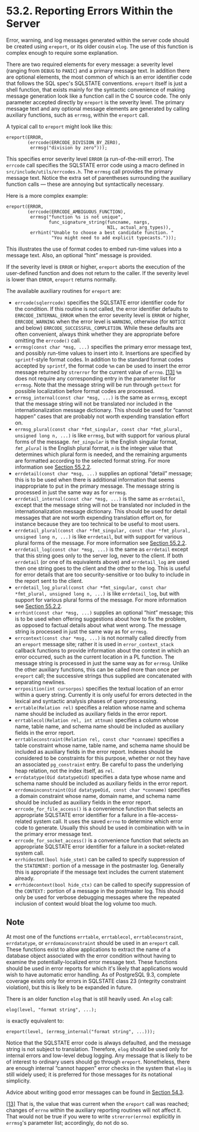 # 53.2. Reporting Errors Within the Server

Error, warning, and log messages generated within the server code should be created using `ereport`, or its older cousin `elog`. The use of this function is complex enough to require some explanation.

There are two required elements for every message: a severity level \(ranging from `DEBUG` to `PANIC`\) and a primary message text. In addition there are optional elements, the most common of which is an error identifier code that follows the SQL spec's SQLSTATE conventions. `ereport` itself is just a shell function, that exists mainly for the syntactic convenience of making message generation look like a function call in the C source code. The only parameter accepted directly by `ereport` is the severity level. The primary message text and any optional message elements are generated by calling auxiliary functions, such as `errmsg`, within the `ereport` call.

A typical call to `ereport` might look like this:

```text
ereport(ERROR,
        (errcode(ERRCODE_DIVISION_BY_ZERO),
         errmsg("division by zero")));
```

This specifies error severity level `ERROR` \(a run-of-the-mill error\). The `errcode` call specifies the SQLSTATE error code using a macro defined in `src/include/utils/errcodes.h`. The `errmsg` call provides the primary message text. Notice the extra set of parentheses surrounding the auxiliary function calls — these are annoying but syntactically necessary.

Here is a more complex example:

```text
ereport(ERROR,
        (errcode(ERRCODE_AMBIGUOUS_FUNCTION),
         errmsg("function %s is not unique",
                func_signature_string(funcname, nargs,
                                      NIL, actual_arg_types)),
         errhint("Unable to choose a best candidate function. "
                 "You might need to add explicit typecasts.")));
```

This illustrates the use of format codes to embed run-time values into a message text. Also, an optional “hint” message is provided.

If the severity level is `ERROR` or higher, `ereport` aborts the execution of the user-defined function and does not return to the caller. If the severity level is lower than `ERROR`, `ereport` returns normally.

The available auxiliary routines for `ereport` are:

* `errcode(sqlerrcode)` specifies the SQLSTATE error identifier code for the condition. If this routine is not called, the error identifier defaults to `ERRCODE_INTERNAL_ERROR` when the error severity level is `ERROR` or higher, `ERRCODE_WARNING` when the error level is `WARNING`, otherwise \(for `NOTICE` and below\) `ERRCODE_SUCCESSFUL_COMPLETION`. While these defaults are often convenient, always think whether they are appropriate before omitting the `errcode()` call.
* `errmsg(const char *msg, ...)` specifies the primary error message text, and possibly run-time values to insert into it. Insertions are specified by `sprintf`-style format codes. In addition to the standard format codes accepted by `sprintf`, the format code `%m` can be used to insert the error message returned by `strerror` for the current value of `errno`. [\[13\]](https://www.postgresql.org/docs/11/error-message-reporting.html#ftn.id-1.10.6.3.9.2.2.1.7) `%m` does not require any corresponding entry in the parameter list for `errmsg`. Note that the message string will be run through `gettext` for possible localization before format codes are processed.
* `errmsg_internal(const char *msg, ...)` is the same as `errmsg`, except that the message string will not be translated nor included in the internationalization message dictionary. This should be used for “cannot happen” cases that are probably not worth expending translation effort on.
* `errmsg_plural(const char *fmt_singular, const char *fmt_plural, unsigned long n, ...)` is like `errmsg`, but with support for various plural forms of the message. _`fmt_singular`_ is the English singular format, _`fmt_plural`_ is the English plural format, _`n`_ is the integer value that determines which plural form is needed, and the remaining arguments are formatted according to the selected format string. For more information see [Section 55.2.2](https://www.postgresql.org/docs/11/nls-programmer.html#NLS-GUIDELINES).
* `errdetail(const char *msg, ...)` supplies an optional “detail” message; this is to be used when there is additional information that seems inappropriate to put in the primary message. The message string is processed in just the same way as for `errmsg`.
* `errdetail_internal(const char *msg, ...)` is the same as `errdetail`, except that the message string will not be translated nor included in the internationalization message dictionary. This should be used for detail messages that are not worth expending translation effort on, for instance because they are too technical to be useful to most users.
* `errdetail_plural(const char *fmt_singular, const char *fmt_plural, unsigned long n, ...)` is like `errdetail`, but with support for various plural forms of the message. For more information see [Section 55.2.2](https://www.postgresql.org/docs/11/nls-programmer.html#NLS-GUIDELINES).
* `errdetail_log(const char *msg, ...)` is the same as `errdetail` except that this string goes only to the server log, never to the client. If both `errdetail` \(or one of its equivalents above\) and `errdetail_log` are used then one string goes to the client and the other to the log. This is useful for error details that are too security-sensitive or too bulky to include in the report sent to the client.
* `errdetail_log_plural(const char *fmt_singular, const char *fmt_plural, unsigned long n, ...)` is like `errdetail_log`, but with support for various plural forms of the message. For more information see [Section 55.2.2](https://www.postgresql.org/docs/11/nls-programmer.html#NLS-GUIDELINES).
* `errhint(const char *msg, ...)` supplies an optional “hint” message; this is to be used when offering suggestions about how to fix the problem, as opposed to factual details about what went wrong. The message string is processed in just the same way as for `errmsg`.
* `errcontext(const char *msg, ...)` is not normally called directly from an `ereport` message site; rather it is used in `error_context_stack` callback functions to provide information about the context in which an error occurred, such as the current location in a PL function. The message string is processed in just the same way as for `errmsg`. Unlike the other auxiliary functions, this can be called more than once per `ereport` call; the successive strings thus supplied are concatenated with separating newlines.
* `errposition(int cursorpos)` specifies the textual location of an error within a query string. Currently it is only useful for errors detected in the lexical and syntactic analysis phases of query processing.
* `errtable(Relation rel)` specifies a relation whose name and schema name should be included as auxiliary fields in the error report.
* `errtablecol(Relation rel, int attnum)` specifies a column whose name, table name, and schema name should be included as auxiliary fields in the error report.
* `errtableconstraint(Relation rel, const char *conname)` specifies a table constraint whose name, table name, and schema name should be included as auxiliary fields in the error report. Indexes should be considered to be constraints for this purpose, whether or not they have an associated `pg_constraint` entry. Be careful to pass the underlying heap relation, not the index itself, as `rel`.
* `errdatatype(Oid datatypeOid)` specifies a data type whose name and schema name should be included as auxiliary fields in the error report.
* `errdomainconstraint(Oid datatypeOid, const char *conname)` specifies a domain constraint whose name, domain name, and schema name should be included as auxiliary fields in the error report.
* `errcode_for_file_access()` is a convenience function that selects an appropriate SQLSTATE error identifier for a failure in a file-access-related system call. It uses the saved `errno` to determine which error code to generate. Usually this should be used in combination with `%m` in the primary error message text.
* `errcode_for_socket_access()` is a convenience function that selects an appropriate SQLSTATE error identifier for a failure in a socket-related system call.
* `errhidestmt(bool hide_stmt)` can be called to specify suppression of the `STATEMENT:` portion of a message in the postmaster log. Generally this is appropriate if the message text includes the current statement already.
* `errhidecontext(bool hide_ctx)` can be called to specify suppression of the `CONTEXT:` portion of a message in the postmaster log. This should only be used for verbose debugging messages where the repeated inclusion of context would bloat the log volume too much.

## Note

At most one of the functions `errtable`, `errtablecol`, `errtableconstraint`, `errdatatype`, or `errdomainconstraint` should be used in an `ereport` call. These functions exist to allow applications to extract the name of a database object associated with the error condition without having to examine the potentially-localized error message text. These functions should be used in error reports for which it's likely that applications would wish to have automatic error handling. As of PostgreSQL 9.3, complete coverage exists only for errors in SQLSTATE class 23 \(integrity constraint violation\), but this is likely to be expanded in future.

There is an older function `elog` that is still heavily used. An `elog` call:

```text
elog(level, "format string", ...);
```

is exactly equivalent to:

```text
ereport(level, (errmsg_internal("format string", ...)));
```

Notice that the SQLSTATE error code is always defaulted, and the message string is not subject to translation. Therefore, `elog` should be used only for internal errors and low-level debug logging. Any message that is likely to be of interest to ordinary users should go through `ereport`. Nonetheless, there are enough internal “cannot happen” error checks in the system that `elog` is still widely used; it is preferred for those messages for its notational simplicity.

Advice about writing good error messages can be found in [Section 54.3](https://www.postgresql.org/docs/11/error-style-guide.html).

[\[13\]](https://www.postgresql.org/docs/11/error-message-reporting.html#id-1.10.6.3.9.2.2.1.7) That is, the value that was current when the `ereport` call was reached; changes of `errno` within the auxiliary reporting routines will not affect it. That would not be true if you were to write `strerror(errno)` explicitly in `errmsg`'s parameter list; accordingly, do not do so.


